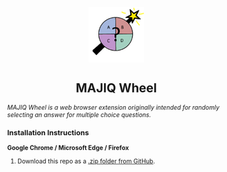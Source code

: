 <p align="center">
  <img src="./public/logo128.png" width="128" height="128"/>
</p>

<h1 align="center">MAJIQ Wheel</h1>

*MAJIQ Wheel is a web browser extension originally intended for randomly selecting an answer for multiple choice questions.*

### Installation Instructions

**Google Chrome / Microsoft Edge / Firefox** 
1. Download this repo as a [.zip folder from GitHub](https://github.com/zichzhang/Chrome-Extension-MCQ-Selector/archive/main.zip).
